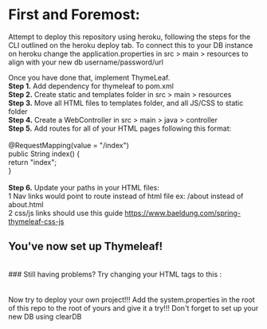 # First and Foremost:<br>
Attempt to deploy this repository using heroku, following the steps for the CLI outlined on the heroku deploy tab. To connect this to your DB instance on heroku change the application.properties in src > main > resources to align with your new db username/password/url

Once you have done that, implement ThymeLeaf.<br>
**Step 1.** Add dependency for thymeleaf to pom.xml <br>
**Step 2.** Create static and templates folder in src > main > resources <br>
**Step 3.** Move all HTML files to templates folder, and all JS/CSS to static folder <br>
**Step 4.** Create a WebController in src > main > java > controller <br>
**Step 5.** Add routes for all of your HTML pages following this format: <br>
<br> 
@RequestMapping(value = "/index") <br>
public String index() { <br>
return "index";<br>
}<br>
<br>
**Step 6.** Update your paths in your HTML files:<br>
    1 Nav links would point to route instead of html file ex: /about instead of about.html<br>
    2 css/js links should use this guide https://www.baeldung.com/spring-thymeleaf-css-js
<br>
## You've now set up Thymeleaf!<br>
<br>
### Still having problems? Try changing your HTML tags to this : <html xmlns:th="http://www.w3.org/1999/xhtml"><br>
<br>
<br>
Now try to deploy your own project!!! Add the system.properties in the root of this repo to the root of yours and give it a try!!! Don't forget to set up your new DB using clearDB
